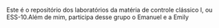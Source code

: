 Este é o repositório dos laboratórios da matéria de controle clássico I, ou ESS-10.Além de mim, participa desse grupo o Emanuel e a Emily
